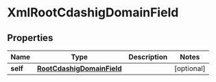 

# XmlRootCdashigDomainField


## Properties

Name | Type | Description | Notes
------------ | ------------- | ------------- | -------------
**self** | [**RootCdashigDomainField**](RootCdashigDomainField.md) |  |  [optional]



